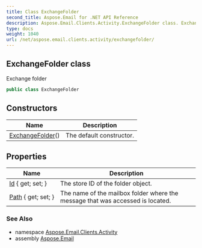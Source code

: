 ```yaml
---
title: Class ExchangeFolder
second_title: Aspose.Email for .NET API Reference
description: Aspose.Email.Clients.Activity.ExchangeFolder class. Exchange folder
type: docs
weight: 1040
url: /net/aspose.email.clients.activity/exchangefolder/
---
```

## ExchangeFolder class

Exchange folder

```csharp
public class ExchangeFolder
```

## Constructors

| Name | Description |
| --- | --- |
| [ExchangeFolder](exchangefolder/)() | The default constructor. |

## Properties

| Name | Description |
| --- | --- |
| [Id](../../aspose.email.clients.activity/exchangefolder/id/) { get; set; } | The store ID of the folder object. |
| [Path](../../aspose.email.clients.activity/exchangefolder/path/) { get; set; } | The name of the mailbox folder where the message that was accessed is located. |

### See Also

* namespace [Aspose.Email.Clients.Activity](../../aspose.email.clients.activity/)
* assembly [Aspose.Email](../../)


